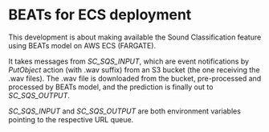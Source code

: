 # BEATs for ECS deployment

This development is about making available the Sound Classification feature using BEATs model on AWS ECS (FARGATE).

It takes messages from *SC_SQS_INPUT*, which are event notifications by *PutObject* action (with .wav suffix) from an S3 bucket (the one receiving the .wav files). The .wav file is downloaded from the bucket, pre-processed and processed by BEATs model, and the prediction is finally out to *SC_SQS_OUTPUT*.

*SC_SQS_INPUT* and *SC_SQS_OUTPUT* are both environment variables pointing to the respective URL queue.
